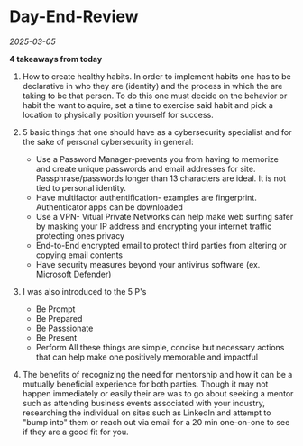 # Day-End-Review
_2025-03-05_

**4 takeaways from today**

1. How to create healthy habits. In order to implement habits one has to be declarative in who they are (identity) and the process in which the are taking to be that person. To do this one must decide on the behavior or habit the want to aquire, set a time to exercise said habit and pick a location to physically position yourself for success.
 
2. 5 basic things that one should have as a cybersecurity specialist and for the sake of personal cybersecurity in general:
      * Use a Password Manager-prevents you from having to memorize and create unique passwords  and email addresses for site. Passphrase/passwords longer than 13 characters are ideal. It is not tied to personal identity.
      * Have multifactor authentification- examples are fingerprint. Authenticator apps can be downloaded
      * Use a VPN- Vitual Private Networks can help make web surfing safer by masking your IP address and encrypting your internet traffic protecting ones privacy
      * End-to-End encrypted email to protect third parties from altering or copying email contents
      * Have security measures beyond your antivirus software (ex. Microsoft Defender)
        
3. I was also introduced to the 5 P's
     * Be Prompt
     * Be Prepared
     * Be Passsionate
     * Be Present
     * Perform
   All these things are simple, concise but necessary actions that can help make one positively memorable and impactful

4. The benefits of recognizing the need for mentorship and how it can be a mutually beneficial experience for both parties. Though it may not happen immediately or easily their are was to go about seeking a mentor such as attending business events associated with your industry, researching the individual on sites such as LinkedIn and attempt to "bump into" them or reach out via email for a 20 min one-on-one to see if they are a good fit for you.
       
